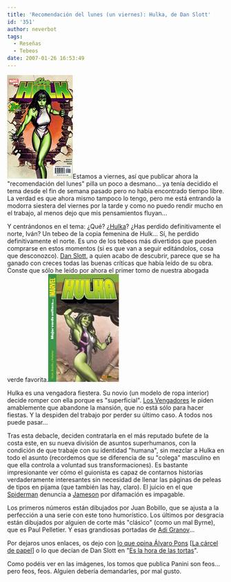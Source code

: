 ```yaml
---
title: 'Recomendación del lunes (un viernes): Hulka, de Dan Slott'
id: '351'
author: neverbot
tags:
  - Reseñas
  - Tebeos
date: 2007-01-26 16:53:49
---
```


![She-Hulk #1 (portada original)](./recomendacion-del-lunes-un-viernes-hulka-de-dan-slott/SheHulk.jpg "She-Hulk #1 (portada original)")Estamos a viernes, así que publicar ahora la "recomendación del lunes" pilla un poco a desmano... ya tenía decidido el tema desde el fin de semana pasado pero no había encontrado tiempo libre. La verdad es que ahora mismo tampoco lo tengo, pero me está entrando la modorra siestera del viernes por la tarde y como no puedo rendir mucho en el trabajo, al menos dejo que mis pensamientos fluyan...

Y centrándonos en el tema: ¿Qué? ¿[Hulka](http://en.wikipedia.org/wiki/She-Hulk)? ¿Has perdido definitivamente el norte, Iván? Un tebeo de la copia femenina de Hulk... Sí, he perdido definitivamente el norte. Es uno de los tebeos más divertidos que pueden comprarse en estos momentos (si es que van a seguir editándolos, cosa que desconozco). [Dan Slott](http://en.wikipedia.org/wiki/Dan_Slott), a quien acabo de descubrir, parece que se ha ganado con creces todas las buenas críticas que había leído de su obra. Conste que sólo he leído por ahora el primer tomo de nuestra abogada verde favorita.![Hulka, Tomo #1](./recomendacion-del-lunes-un-viernes-hulka-de-dan-slott/Hulka.jpg "Hulka, Tomo #1")

Hulka es una vengadora fiestera. Su novio (un modelo de ropa interior) decide romper con ella porque es "superficial". [Los Vengadores](http://en.wikipedia.org/wiki/Avengers_%28comics%29) le piden amablemente que abandone la mansión, que no está sólo para hacer fiestas. Y la despiden del trabajo por perder su último caso. A todos nos puede pasar...

Tras esta debacle, deciden contratarla en el más reputado bufete de la costa este, en su nueva división de asuntos superhumanos, con la condición de que trabaje con su identidad "humana", sin mezclar a Hulka en todo el asunto (recordemos que se diferencia de su "colega" masculino en que ella controla a voluntad sus transformaciones). Es bastante impresionante ver cómo el guionista es capaz de contarnos historias verdaderamente interesantes sin necesidad de llenar las páginas de peleas de tipos en pijama (que también las hay, claro). El juicio en el que [Spiderman](http://en.wikipedia.org/wiki/Spiderman) denuncia a [Jameson](http://en.wikipedia.org/wiki/J._Jonah_Jameson) por difamación es impagable.

Los primeros números están dibujados por Juan Bobillo, que se ajusta a la perfección a una serie con este tono humorístico. Los últimos por desgracia están dibujados por alguien de corte más "clásico" (como un mal Byrne), que es Paul Pelletier. Y esas grandiosas portadas de [Adi Granov](http://en.wikipedia.org/wiki/Adi_Granov)... 

Por dejaros unos enlaces, os dejo con [lo que opina Álvaro Pons](http://www.lacarceldepapel.com/indexblog.php?p=1339) \[[La cárcel de papel](http://www.lacarceldepapel.com/blog.html)\] o lo que decían de Dan Slott en "[Es la hora de las tortas](http://www.eslahoradelastortas.com/?p=2382)".

Como podéis ver en las imágenes, los tomos que publica Panini son feos... pero feos, feos. Alguien debería demandarles, por mal gusto.